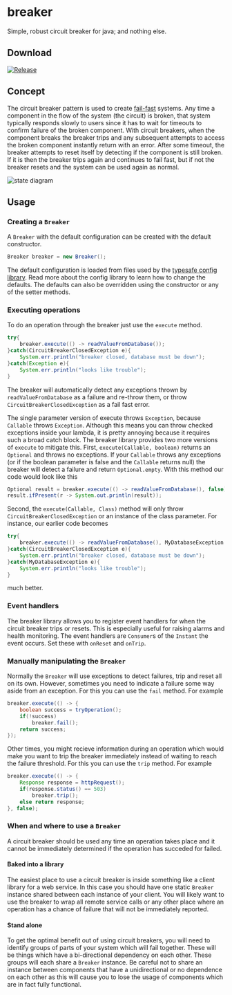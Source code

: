 # breaker
Simple, robust circuit breaker for java; and nothing else.

## Download

[![Release](https://jitpack.io/v/blackdoor/breaker.svg)](https://jitpack.io/#blackdoor/breaker)


## Concept

The circuit breaker pattern is used to create [fail-fast](https://en.wikipedia.org/wiki/Fail-fast) systems. Any time a component in the flow of the system (the circuit) is broken, that system typically responds slowly to users since it has to wait for timeouts to confirm failure of the broken component. With circuit breakers, when the component breaks the breaker trips and any subsequent attempts to access the broken component instantly return with an error. After some timeout, the breaker attempts to reset itself by detecting if the component is still broken. If it is then the breaker trips again and continues to fail fast, but if not the breaker resets and the system can be used again as normal.

![state diagram](https://lucidchart.com/publicSegments/view/a7b2d834-aff0-47ef-9741-cc93cf757118/image.png)

## Usage

### Creating a `Breaker`

A `Breaker` with the default configuration can be created with the default constructor.

```java
Breaker breaker = new Breaker();
```

The default configuration is loaded from files used by the [typesafe config library](https://github.com/typesafehub/config). Read more about the config library to learn how to change the defaults. The defaults can also be overridden using the constructor or any of the setter methods.

### Executing operations

To do an operation through the breaker just use the `execute` method.

```java
try{
    breaker.execute(() -> readValueFromDatabase());
}catch(CircuitBreakerClosedException e){
    System.err.println("breaker closed, database must be down");
}catch(Exception e){
    System.err.println("looks like trouble");
}
```

The breaker will automatically detect any exceptions thrown by `readValueFromDatabase` as a failure and re-throw them, or throw `CircuitBreakerClosedException` as a fail fast error.

The single parameter version of execute throws `Exception`, because `Callable` throws `Exception`. Although this means you can throw checked exceptions inside your lambda, it is pretty annoying because it requires such a broad catch block. The breaker library provides two more versions of `execute` to mitigate this.
First, `execute(Callable, boolean)` returns an `Optional` and throws no exceptions. If your `Callable` throws any exceptions (or if the boolean parameter is false and the `Callable` returns null) the breaker will detect a failure and return `Optional.empty`. With this method our code would look like this

```java
Optional result = breaker.execute(() -> readValueFromDatabase(), false);
result.ifPresent(r -> System.out.println(result));
```

Second, the `execute(Callable, Class)` method will only throw `CircuitBreakerClosedException` or an instance of the class parameter. For instance, our earlier code becomes

```java
try{
    breaker.execute(() -> readValueFromDatabase(), MyDatabaseException.class);
}catch(CircuitBreakerClosedException e){
    System.err.println("breaker closed, database must be down");
}catch(MyDatabaseException e){
    System.err.println("looks like trouble");
}
```

much better.

### Event handlers

The breaker library allows you to register event handlers for when the circuit breaker trips or resets. This is especially useful for raising alarms and health monitoring.
The event handlers are `Consumer`s of the `Instant` the event occurs. Set these with `onReset` and `onTrip`.

### Manually manipulating the `Breaker`

Normally the `Breaker` will use exceptions to detect failures, trip and reset all on its own.
However, sometimes you need to indicate a failure some way aside from an exception. For this you can use the `fail` method. For example
```java
breaker.execute(() -> {
    boolean success = tryOperation();
    if(!success)
        breaker.fail();
    return success;
});
```

Other times, you might recieve information during an operation which would make you want to trip the breaker immediately instead of waiting to reach the failure threshold. For this you can use the `trip` method. For example
```java
breaker.execute(() -> {
    Response response = httpRequest();
    if(response.status() == 503)
        breaker.trip();
    else return response;
}, false);
```

### When and where to use a `Breaker`

A circuit breaker should be used any time an operation takes place and it cannot be immediately determined if the operation has succeded for failed.

#### Baked into a library

The easiest place to use a circuit breaker is inside something like a client library for a web service. In this case you should have one static `Breaker` instance shared between each instance of your client. You will likely want to use the breaker to wrap all remote service calls or any other place where an operation has a chance of failure that will not be immediately reported.

#### Stand alone

To get the optimal benefit out of using circuit breakers, you will need to identify groups of parts of your system which will fail together. These will be things which have a bi-directional dependency on each other. These groups will each share a `Breaker` instance. Be careful not to share an instance between components that have a unidirectional or no dependence on each other as this will cause you to lose the usage of components which are in fact fully functional.
